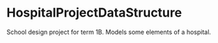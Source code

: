 # HospitalProjectDataStructure
School design project for term 1B.  Models some elements of a hospital.
